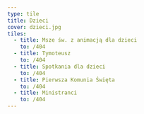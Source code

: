 ```yaml
---
type: tile
title: Dzieci
cover: dzieci.jpg
tiles:
  - title: Msze św. z animacją dla dzieci
    to: /404
  - title: Tymoteusz
    to: /404
  - title: Spotkania dla dzieci
    to: /404
  - title: Pierwsza Komunia Święta
    to: /404
  - title: Ministranci
    to: /404
---
```

